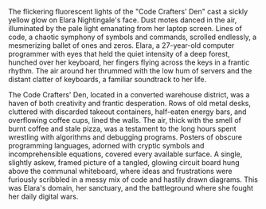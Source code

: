 The flickering fluorescent lights of the "Code Crafters' Den" cast a sickly yellow glow on Elara Nightingale's face.  Dust motes danced in the air, illuminated by the pale light emanating from her laptop screen.  Lines of code, a chaotic symphony of symbols and commands, scrolled endlessly, a mesmerizing ballet of ones and zeros.  Elara, a 27-year-old computer programmer with eyes that held the quiet intensity of a deep forest, hunched over her keyboard, her fingers flying across the keys in a frantic rhythm.  The air around her thrummed with the low hum of servers and the distant clatter of keyboards, a familiar soundtrack to her life.

The Code Crafters' Den, located in a converted warehouse district, was a haven of both creativity and frantic desperation.  Rows of old metal desks, cluttered with discarded takeout containers, half-eaten energy bars, and overflowing coffee cups, lined the walls.  The air, thick with the smell of burnt coffee and stale pizza, was a testament to the long hours spent wrestling with algorithms and debugging programs.  Posters of obscure programming languages, adorned with cryptic symbols and incomprehensible equations, covered every available surface.  A single, slightly askew, framed picture of a tangled, glowing circuit board hung above the communal whiteboard, where ideas and frustrations were furiously scribbled in a messy mix of code and hastily drawn diagrams. This was Elara's domain, her sanctuary, and the battleground where she fought her daily digital wars.
